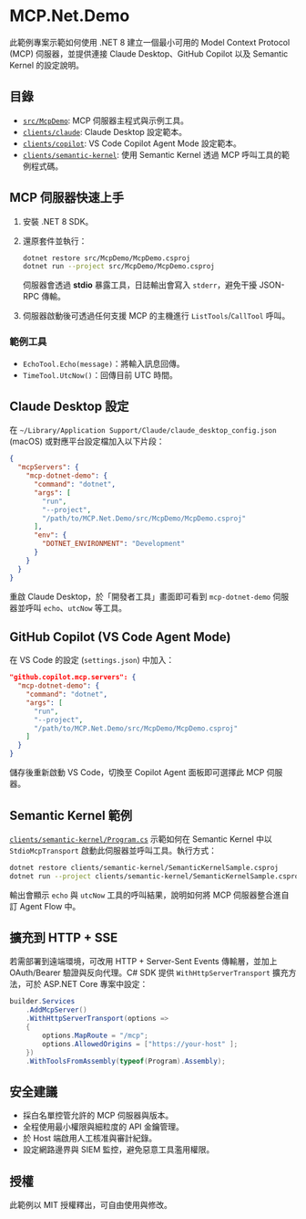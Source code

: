 # MCP.Net.Demo

此範例專案示範如何使用 .NET 8 建立一個最小可用的 Model Context Protocol (MCP) 伺服器，並提供連接 Claude Desktop、GitHub Copilot 以及 Semantic Kernel 的設定說明。

## 目錄

- [`src/McpDemo`](src/McpDemo): MCP 伺服器主程式與示例工具。
- [`clients/claude`](clients/claude): Claude Desktop 設定範本。
- [`clients/copilot`](clients/copilot): VS Code Copilot Agent Mode 設定範本。
- [`clients/semantic-kernel`](clients/semantic-kernel): 使用 Semantic Kernel 透過 MCP 呼叫工具的範例程式碼。

## MCP 伺服器快速上手

1. 安裝 .NET 8 SDK。
2. 還原套件並執行：

   ```bash
   dotnet restore src/McpDemo/McpDemo.csproj
   dotnet run --project src/McpDemo/McpDemo.csproj
   ```

   伺服器會透過 **stdio** 暴露工具，日誌輸出會寫入 `stderr`，避免干擾 JSON-RPC 傳輸。

3. 伺服器啟動後可透過任何支援 MCP 的主機進行 `ListTools`/`CallTool` 呼叫。

### 範例工具

- `EchoTool.Echo(message)`：將輸入訊息回傳。
- `TimeTool.UtcNow()`：回傳目前 UTC 時間。

## Claude Desktop 設定

在 `~/Library/Application Support/Claude/claude_desktop_config.json` (macOS) 或對應平台設定檔加入以下片段：

```json
{
  "mcpServers": {
    "mcp-dotnet-demo": {
      "command": "dotnet",
      "args": [
        "run",
        "--project",
        "/path/to/MCP.Net.Demo/src/McpDemo/McpDemo.csproj"
      ],
      "env": {
        "DOTNET_ENVIRONMENT": "Development"
      }
    }
  }
}
```

重啟 Claude Desktop，於「開發者工具」畫面即可看到 `mcp-dotnet-demo` 伺服器並呼叫 `echo`、`utcNow` 等工具。

## GitHub Copilot (VS Code Agent Mode)

在 VS Code 的設定 (`settings.json`) 中加入：

```json
"github.copilot.mcp.servers": {
  "mcp-dotnet-demo": {
    "command": "dotnet",
    "args": [
      "run",
      "--project",
      "/path/to/MCP.Net.Demo/src/McpDemo/McpDemo.csproj"
    ]
  }
}
```

儲存後重新啟動 VS Code，切換至 Copilot Agent 面板即可選擇此 MCP 伺服器。

## Semantic Kernel 範例

[`clients/semantic-kernel/Program.cs`](clients/semantic-kernel/Program.cs) 示範如何在 Semantic Kernel 中以 `StdioMcpTransport` 啟動此伺服器並呼叫工具。執行方式：

```bash
dotnet restore clients/semantic-kernel/SemanticKernelSample.csproj
dotnet run --project clients/semantic-kernel/SemanticKernelSample.csproj
```

輸出會顯示 `echo` 與 `utcNow` 工具的呼叫結果，說明如何將 MCP 伺服器整合進自訂 Agent Flow 中。

## 擴充到 HTTP + SSE

若需部署到遠端環境，可改用 HTTP + Server-Sent Events 傳輸層，並加上 OAuth/Bearer 驗證與反向代理。C# SDK 提供 `WithHttpServerTransport` 擴充方法，可於 ASP.NET Core 專案中設定：

```csharp
builder.Services
    .AddMcpServer()
    .WithHttpServerTransport(options =>
    {
        options.MapRoute = "/mcp";
        options.AllowedOrigins = ["https://your-host" ];
    })
    .WithToolsFromAssembly(typeof(Program).Assembly);
```

## 安全建議

- 採白名單控管允許的 MCP 伺服器與版本。
- 全程使用最小權限與細粒度的 API 金鑰管理。
- 於 Host 端啟用人工核准與審計紀錄。
- 設定網路邊界與 SIEM 監控，避免惡意工具濫用權限。

## 授權

此範例以 MIT 授權釋出，可自由使用與修改。
